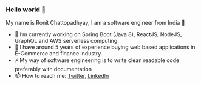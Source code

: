 ### Hello world 👋

My name is Ronit Chattopadhyay, I am a software engineer from India 🚀

- 🔭 I’m currently working on Spring Boot (Java 8), ReactJS, NodeJS, GraphQL and AWS serverless computing. 
- 🌱 I have around 5 years of experience buying web based applications in E-Commerce and finance industry.
- ⚡ My way of software engineering is to write clean readable code preferably with documentation
- 📫 How to reach me: [Twitter](https://twitter.com/ronit0717), [LinkedIn](https://www.linkedin.com/in/ronitc/)

<!--
**ronit0717/ronit0717** is a ✨ _special_ ✨ repository because its `README.md` (this file) appears on your GitHub profile.

Here are some ideas to get you started:

- 🔭 I’m currently working on ...
- 🌱 I’m currently learning ...
- 👯 I’m looking to collaborate on ...
- 🤔 I’m looking for help with ...
- 💬 Ask me about ...
- 📫 How to reach me: ...
- 😄 Pronouns: ...
- ⚡ Fun fact: ...
-->
